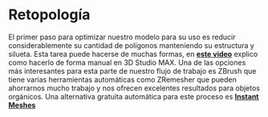 # Retopología

 El primer paso para optimizar nuestro modelo para su uso es reducir considerablemente su cantidad de polígonos manteniendo su estructura y silueta. Esta tarea puede hacerse de muchas formas, en [**este video**](https://3dcollective.es/tutorial/retopologia-modelos-alta-resolucion-poligonal-fotogrametria/) explico como hacerlo de forma manual en 3D Studio MAX. Una de las opciones más interesantes para esta parte de nuestro flujo de trabajo es ZBrush que tiene varias herramientas automáticas como ZRemesher que pueden ahorrarnos mucho trabajo y nos ofrecen excelentes resultados para objetos orgánicos. Una alternativa gratuita automática para este proceso es [**Instant Meshes**](https://github.com/wjakob/instant-meshes)



